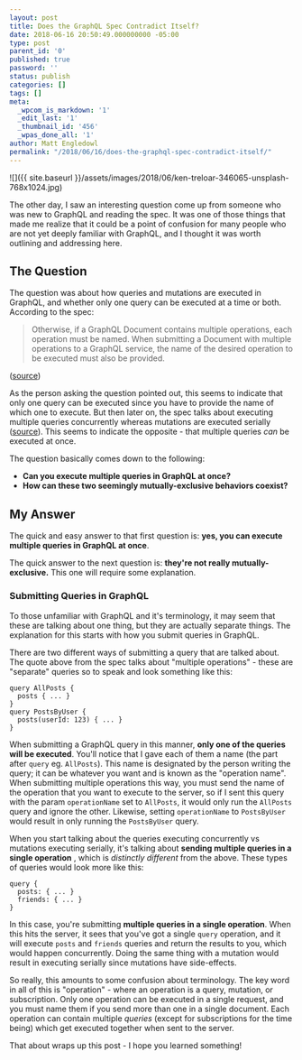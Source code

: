 ```yaml
---
layout: post
title: Does the GraphQL Spec Contradict Itself?
date: 2018-06-16 20:50:49.000000000 -05:00
type: post
parent_id: '0'
published: true
password: ''
status: publish
categories: []
tags: []
meta:
  _wpcom_is_markdown: '1'
  _edit_last: '1'
  _thumbnail_id: '456'
  _wpas_done_all: '1'
author: Matt Engledowl
permalink: "/2018/06/16/does-the-graphql-spec-contradict-itself/"
---
```

![]({{ site.baseurl }}/assets/images/2018/06/ken-treloar-346065-unsplash-768x1024.jpg)

The other day, I saw an interesting question come up from someone who was new to GraphQL and reading the spec. It was one of those things that made me realize that it could be a point of confusion for many people who are not yet deeply familiar with GraphQL, and I thought it was worth outlining and addressing here.

## The Question

The question was about how queries and mutations are executed in GraphQL, and whether only one query can be executed at a time or both. According to the spec:

> Otherwise, if a GraphQL Document contains multiple operations, each operation must be named. When submitting a Document with multiple operations to a GraphQL service, the name of the desired operation to be executed must also be provided.

([source](http://facebook.github.io/graphql/June2018/#sec-Language.Document))

As the person asking the question pointed out, this seems to indicate that only one query can be executed since you have to provide the name of which one to execute. But then later on, the spec talks about executing multiple queries concurrently whereas mutations are executed serially ([source](http://facebook.github.io/graphql/June2018/#sec-Normal-and-Serial-Execution)). This seems to indicate the opposite - that multiple queries _can_ be executed at once.

The question basically comes down to the following:

- **Can you execute multiple queries in GraphQL at once?**
- **How can these two seemingly mutually-exclusive behaviors coexist?**

## My Answer

The quick and easy answer to that first question is: **yes, you can execute multiple queries in GraphQL at once**.

The quick answer to the next question is: **they're not really mutually-exclusive.** This one will require some explanation.

### Submitting Queries in GraphQL

To those unfamiliar with GraphQL and it's terminology, it may seem that these are talking about one thing, but they are actually separate things. The explanation for this starts with how you submit queries in GraphQL.

There are two different ways of submitting a query that are talked about. The quote above from the spec talks about "multiple operations" - these are "separate" queries so to speak and look something like this:

```
query AllPosts {
  posts { ... }
}
query PostsByUser {
  posts(userId: 123) { ... }
}
```

When submitting a GraphQL query in this manner, **only one of the queries will be executed**. You'll notice that I gave each of them a name (the part after `query` eg. `AllPosts`). This name is designated by the person writing the query; it can be whatever you want and is known as the "operation name". When submitting multiple operations this way, you must send the name of the operation that you want to execute to the server, so if I sent this query with the param `operationName` set to `AllPosts`, it would only run the `AllPosts` query and ignore the other. Likewise, setting `operationName` to `PostsByUser` would result in only running the `PostsByUser` query.

When you start talking about the queries executing concurrently vs mutations executing serially, it's talking about **sending multiple queries in a single operation** , which is _distinctly different_ from the above. These types of queries would look more like this:

```
query {
  posts: { ... }
  friends: { ... }
}
```

In this case, you're submitting **multiple queries in a single operation**. When this hits the server, it sees that you've got a single `query` operation, and it will execute `posts` and `friends` queries and return the results to you, which would happen concurrently. Doing the same thing with a mutation would result in executing serially since mutations have side-effects.

So really, this amounts to some confusion about terminology. The key word in all of this is "operation" - where an operation is a query, mutation, or subscription. Only one operation can be executed in a single request, and you must name them if you send more than one in a single document. Each operation can contain multiple _queries_ (except for subscriptions for the time being) which get executed together when sent to the server.

That about wraps up this post - I hope you learned something!

